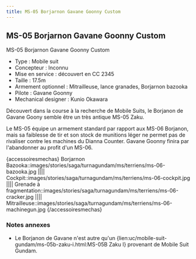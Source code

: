 ```yaml
---
title: MS-05 Borjarnon Gavane Goonny Custom
---
```


MS-05 Borjarnon Gavane Goonny Custom
------------------------------------




MS-05 Borjarnon Gavane Goonny Custom


* Type : Mobile suit
* Concepteur : Inconnu
* Mise en service : découvert en CC 2345
* Taille : 17.5m
* Armement optionnel : Mitrailleuse, lance granades, Borjarnon bazooka
* Pilote : Gavane Goonny
* Mechanical designer : Kunio Okawara


Découvert dans la course à la recherche de Mobile Suits, le Borjanon de Gavane Goony semble être un très antique MS-05 Zaku.


Le MS-05 équipe un armement standard par rapport aux MS-06 Borjanon, mais sa faiblesse de tir et son stock de munitions léger ne permet pas de rivaliser contre les machines du Dianna Counter. Gavane Goonny finira par l'abandonner au profit d'un MS-06.


{accessoiresmechas}
Borjarnon Bazooka::images/stories/saga/turnagundam/ms/terriens/ms-06-bazooka.jpg
||||
Cockpit::images/stories/saga/turnagundam/ms/terriens/ms-06-cockpit.jpg
||||
Grenade à fragmentation::images/stories/saga/turnagundam/ms/terriens/ms-06-cracker.jpg
||||
Mitrailleuse::images/stories/saga/turnagundam/ms/terriens/ms-06-machinegun.jpg
{/accessoiresmechas}

### Notes annexes


- Le Borjanon de Gavane n'est autre qu'un {lien:uc/mobile-suit-gundam/ms-05b-zaku-i.html:MS-05B Zaku I} provenant de Mobile Suit Gundam.

